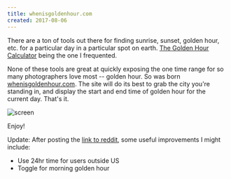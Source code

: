 ```yaml
---
title: whenisgoldenhour.com
created: 2017-08-06
---
```


There are a ton of tools out there for finding sunrise, sunset, golden hour, etc. for a particular day in a particular spot on earth. [The Golden Hour Calculator](http://golden-hour.com/) being the one I frequented.

None of these tools are great at quickly exposing the one time range for so many photographers love most -- golden hour. So was born [whenisgoldenhour.com](http://whenisgoldenhour.com). The site will do its best to grab the city you're standing in, and display the start and end time of golden hour for the current day. That's it.

![screen](../static/images/2017-08-06-whenisgoldenhour/screenshot1.png)

Enjoy!

Update:
After posting the [link to reddit](https://www.reddit.com/r/photography/comments/6q4xri/built_a_site_to_quickly_find_out_when_golden_hour/), some useful improvements I might include:  
- Use 24hr time for users outside US  
- Toggle for morning golden hour  
